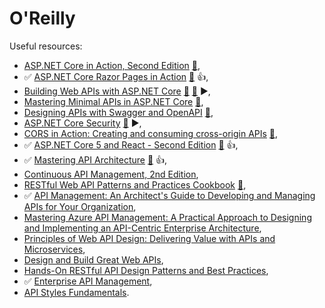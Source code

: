 # O'Reilly

Useful resources:

- [ASP.NET Core in Action, Second Edition](https://learning.oreilly.com/library/view/asp-net-core-in/9781617298301/) [:file_folder:](https://github.com/andrewlock/asp-dot-net-core-in-action-2e),
- ✅ [ASP.NET Core Razor Pages in Action](https://learning.oreilly.com/library/view/asp-net-core-razor/9781617299988/) [:file_folder:](https://github.com/mikebrind/Razor-Pages-In-Action) :+1:,
- [Building Web APIs with ASP.NET Core](https://learning.oreilly.com/library/view/building-web-apis/9781633439481/) [:file_folder:](https://www.manning.com/downloads/2479) [:file_folder:](https://github.com/Darkseal/ASP.NET-Core-Web-API) ▶️,
- [Mastering Minimal APIs in ASP.NET Core](https://learning.oreilly.com/library/view/mastering-minimal-apis/9781803237824/) [📁](https://github.com/PacktPublishing/Minimal-APIs-in-ASP.NET-Core-6),
- [Designing APIs with Swagger and OpenAPI](https://learning.oreilly.com/library/view/designing-apis-with/9781617296284/) [📁](https://designapis.com/),
- [ASP.NET Core Security](https://learning.oreilly.com/library/view/asp-net-core-security/9781633439986/) [:file_folder:](https://www.manning.com/downloads/2371) ▶️,
- [CORS in Action: Creating and consuming cross-origin APIs](https://learning.oreilly.com/library/view/cors-in-action/9781617291821/) [📁](https://github.com/monsur/CORSinAction),
- ✅ [ASP.NET Core 5 and React - Second Edition](https://learning.oreilly.com/library/view/asp-net-core-5/9781800206168/) [:file_folder:](https://github.com/PacktPublishing/ASP.NET-Core-5-and-React-Second-Edition) :+1:,
- ✅ [Mastering API Architecture](https://learning.oreilly.com/library/view/mastering-api-architecture/9781492090625/) [📁](https://github.com/masteringapi) :+1:,
- [Continuous API Management, 2nd Edition](https://learning.oreilly.com/library/view/continuous-api-management/9781098103514/),
- [RESTful Web API Patterns and Practices Cookbook](https://learning.oreilly.com/library/view/restful-web-api/9781098106737/) [📁](http://www.webapicookbook.com/),
- ✅ [API Management: An Architect's Guide to Developing and Managing APIs for Your Organization](https://learning.oreilly.com/library/view/api-management-an/9781484213056/),
- [Mastering Azure API Management: A Practical Approach to Designing and Implementing an API-Centric Enterprise Architecture](https://learning.oreilly.com/library/view/mastering-azure-api/9781484280119/),
- [Principles of Web API Design: Delivering Value with APIs and Microservices](https://learning.oreilly.com/library/view/principles-of-web/9780137355754/),
- [Design and Build Great Web APIs](https://learning.oreilly.com/library/view/design-and-build/9781680508123/),
- [Hands-On RESTful API Design Patterns and Best Practices](https://learning.oreilly.com/library/view/hands-on-restful-api/9781788992664/),
- ✅ [Enterprise API Management](https://learning.oreilly.com/library/view/enterprise-api-management/9781787284432/),
- [API Styles Fundamentals](https://learning.oreilly.com/live-events/api-styles-fundamentals/0636920078591/).

